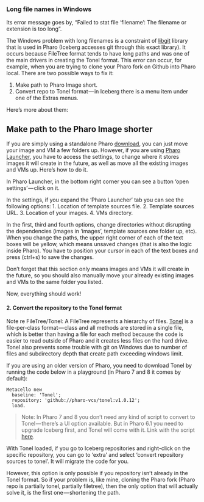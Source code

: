 ### Long file names in Windows

Its error message goes by, “Failed to stat file ‘filename’: The filename or extension is too long”.

The Windows problem with long filenames is a constraint of [libgit](https://libgit2.org/libgit2/#HEAD) library that is used in Pharo (Iceberg accesses git through this exact library). It occurs because FileTree format tends to have long paths and was one of the main drivers in creating the Tonel format. This error can occur, for example, when you are trying to clone your Pharo fork on Github into Pharo local. There are two possible ways to fix it:

1. Make path to Pharo Image short.
2. Convert repo to Tonel format — in Iceberg there is a menu item under one of the Extras menus.

Here’s more about them:

## Make path to the Pharo Image shorter

If you are simply using a standalone Pharo [download](http://pharo.org/download/#standalone), you can just move your image and VM a few folders up. However, if you are using [Pharo Launcher](http://pharo.org/download/), you have to access the settings, to change where it stores images it will create in the future, as well as move all the existing images and VMs up. Here’s how to do it.

In Pharo Launcher, in the bottom right corner you can see a button ‘open settings’ — click on it.

In the settings, if you expand the ‘Pharo Launcher’ tab you can see the following options: 1. Location of template sources file. 2. Template sources URL. 3. Location of your images. 4. VMs directory.

In the first, third and fourth options, change directories without disrupting the dependencies (images in ‘images’, template sources one folder up, etc). When you change the paths, the upper right corner of each of the text boxes will be yellow, which means unsaved changes (that is also the logic inside Pharo). You have to position your cursor in each of the text boxes and press (ctrl+s) to save the changes.

Don’t forget that this section only means images and VMs it will create in the future, so you should also manually move your already existing images and VMs to the same folder you listed. 

Now, everything should work!

#### 2. Convert the repository to the Tonel format

Note re FileTree/Tonel: A FileTree represents a hierarchy of files. [Tonel](https://github.com/pharo-vcs/tonel) is a file-per-class format — class and all methods are stored in a single file, which is better than having a file for each method because the code is easier to read outside of Pharo and it creates less files on the hard drive. Tonel also prevents some trouble with git on Windows due to number of files and subdirectory depth that create path exceeding windows limit.

If you are using an older version of Pharo, you need to download Tonel by running the code below in a playground (in Pharo 7 and 8 it comes by default):

```Smalltalk
Metacello new
  baseline: 'Tonel';
  repository: 'github://pharo-vcs/tonel:v1.0.12';
  load.
```

> Note: In Pharo 7 and 8 you don’t need any kind of script to convert to Tonel — there’s a UI option available. But in Pharo 6.1 you need to upgrade Iceberg first, and Tonel will come with it. Link with the script [here](https://github.com/pharo-vcs/iceberg/#for-pharo-61).

With Tonel loaded, if you go to Iceberg repositories and right-click on the specific repository, you can go to ‘extra’ and select ‘convert repository sources to tonel’. It will migrate the code for you.

However, this option is only possible if you repository isn’t already in the Tonel format. So if your problem is, like mine, cloning the Pharo fork (Pharo repo is partially tonel, partially filetree), then the only option that will actually solve it, is the first one — shortening the path.
